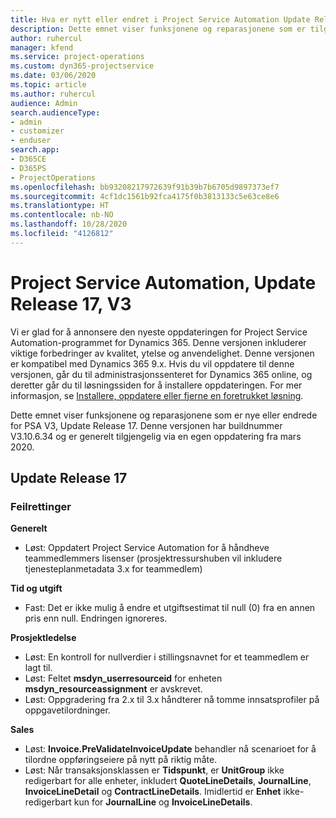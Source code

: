 ```yaml
---
title: Hva er nytt eller endret i Project Service Automation Update Release 17, V3
description: Dette emnet viser funksjonene og reparasjonene som er tilgjengelig i Project Service Automation Update Release 17, V3.
author: ruhercul
manager: kfend
ms.service: project-operations
ms.custom: dyn365-projectservice
ms.date: 03/06/2020
ms.topic: article
ms.author: ruhercul
audience: Admin
search.audienceType:
- admin
- customizer
- enduser
search.app:
- D365CE
- D365PS
- ProjectOperations
ms.openlocfilehash: bb93208217972639f91b39b7b6705d9897373ef7
ms.sourcegitcommit: 4cf1dc1561b92fca4175f0b3813133c5e63ce8e6
ms.translationtype: HT
ms.contentlocale: nb-NO
ms.lasthandoff: 10/28/2020
ms.locfileid: "4126812"
---
```

# <a name="project-service-automation-update-release-17-v3"></a>Project Service Automation, Update Release 17, V3

Vi er glad for å annonsere den nyeste oppdateringen for Project Service Automation-programmet for Dynamics 365. Denne versjonen inkluderer viktige forbedringer av kvalitet, ytelse og anvendelighet.  Denne versjonen er kompatibel med Dynamics 365 9.x. Hvis du vil oppdatere til denne versjonen, går du til administrasjonssenteret for Dynamics 365 online, og deretter går du til løsningssiden for å installere oppdateringen. For mer informasjon, se [Installere, oppdatere eller fjerne en foretrukket løsning](https://docs.microsoft.com/power-platform/admin/install-remove-preferred-solution).

Dette emnet viser funksjonene og reparasjonene som er nye eller endrede for PSA V3, Update Release 17. Denne versjonen har buildnummer V3.10.6.34 og er generelt tilgjengelig via en egen oppdatering fra mars 2020.


## <a name="update-release-17"></a>Update Release 17

### <a name="bug-fixes"></a>Feilrettinger

**Generelt**

- Løst: Oppdatert Project Service Automation for å håndheve teammedlemmers lisenser (prosjektressurshuben vil inkludere tjenesteplanmetadata 3.x for teammedlem)
 
**Tid og utgift**

- Fast: Det er ikke mulig å endre et utgiftsestimat til null (0) fra en annen pris enn null. Endringen ignoreres.

**Prosjektledelse**

- Løst: En kontroll for nullverdier i stillingsnavnet for et teammedlem er lagt til.
- Løst: Feltet **msdyn_userresourceid** for enheten **msdyn_resourceassignment** er avskrevet.
- Løst: Oppgradering fra 2.x til 3.x håndterer nå tomme innsatsprofiler på oppgavetilordninger.

**Sales**

- Løst: **Invoice.PreValidateInvoiceUpdate** behandler nå scenarioet for å tilordne oppføringseiere på nytt på riktig måte.
- Løst: Når transaksjonsklassen er **Tidspunkt**, er **UnitGroup** ikke redigerbart for alle enheter, inkludert **QuoteLineDetails**, **JournalLine**, **InvoiceLineDetail** og **ContractLineDetails**. Imidlertid er **Enhet** ikke-redigerbart kun for **JournalLine** og **InvoiceLineDetails**.



